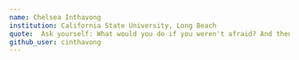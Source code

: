 ```yaml
---
name: Chelsea Inthavong 
institution: California State University, Long Beach
quote:  Ask yourself: What would you do if you weren't afraid? And then go do it.
github_user: cinthavong
---
```

